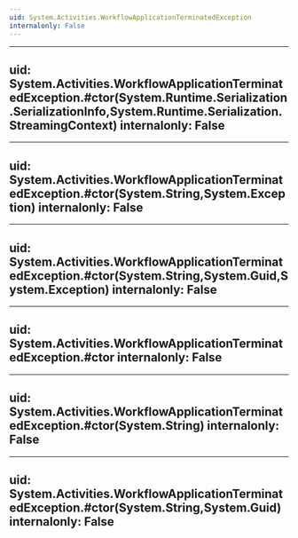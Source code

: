 ```yaml
---
uid: System.Activities.WorkflowApplicationTerminatedException
internalonly: False
---
```


---
uid: System.Activities.WorkflowApplicationTerminatedException.#ctor(System.Runtime.Serialization.SerializationInfo,System.Runtime.Serialization.StreamingContext)
internalonly: False
---

---
uid: System.Activities.WorkflowApplicationTerminatedException.#ctor(System.String,System.Exception)
internalonly: False
---

---
uid: System.Activities.WorkflowApplicationTerminatedException.#ctor(System.String,System.Guid,System.Exception)
internalonly: False
---

---
uid: System.Activities.WorkflowApplicationTerminatedException.#ctor
internalonly: False
---

---
uid: System.Activities.WorkflowApplicationTerminatedException.#ctor(System.String)
internalonly: False
---

---
uid: System.Activities.WorkflowApplicationTerminatedException.#ctor(System.String,System.Guid)
internalonly: False
---
